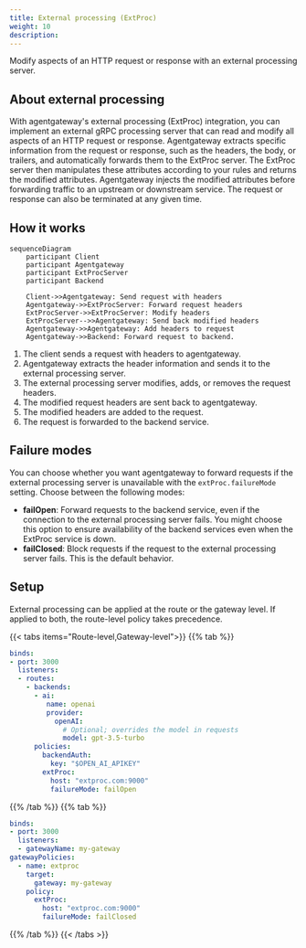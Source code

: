 ```yaml
---
title: External processing (ExtProc)
weight: 10
description: 
---
```


Modify aspects of an HTTP request or response with an external processing server.

## About external processing

With agentgateway's external processing (ExtProc) integration, you can implement an external gRPC processing server that can read and modify all aspects of an HTTP request or response. Agentgateway extracts specific information from the request or response, such as the headers, the body, or trailers, and automatically forwards them to the ExtProc server. The ExtProc server then manipulates these attributes according to your rules and returns the modified attributes. Agentgateway injects the modified attributes before forwarding traffic to an upstream or downstream service. The request or response can also be terminated at any given time.

## How it works

```mermaid
sequenceDiagram
    participant Client
    participant Agentgateway
    participant ExtProcServer
    participant Backend

    Client->>Agentgateway: Send request with headers
    Agentgateway->>ExtProcServer: Forward request headers
    ExtProcServer->>ExtProcServer: Modify headers
    ExtProcServer-->>Agentgateway: Send back modified headers 
    Agentgateway->>Agentgateway: Add headers to request
    Agentgateway->>Backend: Forward request to backend.
```

1. The client sends a request with headers to agentgateway.
2. Agentgateway extracts the header information and sends it to the external processing server.
3. The external processing server modifies, adds, or removes the request headers.
4. The modified request headers are sent back to agentgateway.
5. The modified headers are added to the request.
6. The request is forwarded to the backend service.

## Failure modes

You can choose whether you want agentgateway to forward requests if the external processing server is unavailable with the `extProc.failureMode` setting. Choose between the following modes: 

* **failOpen**: Forward requests to the backend service, even if the connection to the external processing server fails. You might choose this option to ensure availability of the backend services even when the ExtProc service is down.
* **failClosed**: Block requests if the request to the external processing server fails. This is the default behavior. 


## Setup

External processing can be applied at the route or the gateway level. If applied to both, the route-level policy takes precedence.

{{< tabs items="Route-level,Gateway-level">}}
{{% tab %}}
```yaml
binds:
- port: 3000
  listeners:
  - routes:
    - backends:
      - ai:
         name: openai
         provider:
           openAI:
             # Optional; overrides the model in requests
             model: gpt-3.5-turbo
      policies:
        backendAuth:
          key: "$OPEN_AI_APIKEY"
        extProc:
          host: "extproc.com:9000"
          failureMode: failOpen
```
{{% /tab %}}
{{% tab %}}
```yaml
binds:
- port: 3000
  listeners:
  - gatewayName: my-gateway
gatewayPolicies:
  - name: extproc
    target:
      gateway: my-gateway
    policy:
      extProc:
        host: "extproc.com:9000"
        failureMode: failClosed
```
{{% /tab %}}
{{< /tabs >}}


